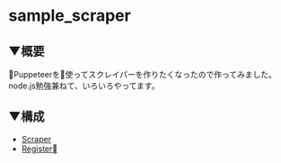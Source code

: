 # sample_scraper

## ▼概要
Puppeteerを使ってスクレイパーを作りたくなったので作ってみました。  
node.js勉強兼ねて、いろいろやってます。

## ▼構成
* [Scraper](scraper/README.md)  
* [Register](register/README.md)
